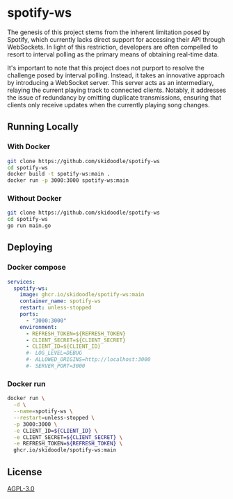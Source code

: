# spotify-ws

The genesis of this project stems from the inherent limitation posed by Spotify, which currently lacks direct support for accessing their API through WebSockets. In light of this restriction, developers are often compelled to resort to interval polling as the primary means of obtaining real-time data.

It's important to note that this project does not purport to resolve the challenge posed by interval polling. Instead, it takes an innovative approach by introducing a WebSocket server. This server acts as an intermediary, relaying the current playing track to connected clients. Notably, it addresses the issue of redundancy by omitting duplicate transmissions, ensuring that clients only receive updates when the currently playing song changes.

## Running Locally

### With Docker

```sh
git clone https://github.com/skidoodle/spotify-ws
cd spotify-ws
docker build -t spotify-ws:main .
docker run -p 3000:3000 spotify-ws:main
```

### Without Docker

```sh
git clone https://github.com/skidoodle/spotify-ws
cd spotify-ws
go run main.go
```

## Deploying

### Docker compose

```yaml
services:
  spotify-ws:
    image: ghcr.io/skidoodle/spotify-ws:main
    container_name: spotify-ws
    restart: unless-stopped
    ports:
      - "3000:3000"
    environment:
      - REFRESH_TOKEN=${REFRESH_TOKEN}
      - CLIENT_SECRET=${CLIENT_SECRET}
      - CLIENT_ID=${CLIENT_ID}
      #- LOG_LEVEL=DEBUG
      #- ALLOWED_ORIGINS=http://localhost:3000
      #- SERVER_PORT=3000
```

### Docker run

```sh
docker run \
  -d \
  --name=spotify-ws \
  --restart=unless-stopped \
  -p 3000:3000 \
  -e CLIENT_ID=${CLIENT_ID} \
  -e CLIENT_SECRET=${CLIENT_SECRET} \
  -e REFRESH_TOKEN=${REFRESH_TOKEN} \
  ghcr.io/skidoodle/spotify-ws:main
```

## License

[AGPL-3.0](https://github.com/skidoodle/spotify-ws/blob/main/license)
